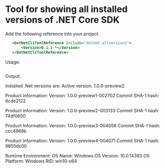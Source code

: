 # Tool for showing all installed versions of .NET Core SDK

Add the following reference into your project:

```xml
   <DotNetCliToolReference Include="dotnet-allversions">
       <Version>0.1.1-*</Version>
   </DotNetCliToolReference>
```

Usage:

```dotnet allversions
```

Output:

Installed .Net versions are:
Active version: 1.0.0-preview2

Product Information:
 Version:            1.0.0-preview1-002702
 Commit SHA-1 hash:  6cde2122

Product Information:
 Version:            1.0.0-preview2-003133
 Commit SHA-1 hash:  74df0650

Product Information:
 Version:            1.0.0-preview3-004056
 Commit SHA-1 hash:  ccc4968b

Product Information:
 Version:            1.0.0-preview4-004071
 Commit SHA-1 hash:  9855dc00

Runtime Environment:
 OS Name:     Windows
 OS Version:  10.0.14393
 OS Platform: Windows
 RID:         win10-x64

